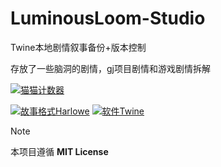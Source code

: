 # LuminousLoom-Studio
Twine本地剧情叙事备份+版本控制

存放了一些脑洞的剧情，gj项目剧情和游戏剧情拆解

[![猫猫计数器](https://starry-trace-sky-moe-counter.vercel.app/get/@LuminousLoom-Studio?theme=rule34)](#)

[![故事格式Harlowe](https://img.shields.io/badge/故事格式-Harlowe-blue.svg?style=for-the-badge)](#)
[![软件Twine](https://img.shields.io/badge/软件-Twine2-purple.svg?style=for-the-badge)](#)


> [!NOTE]
> 本项目遵循 **MIT License**
